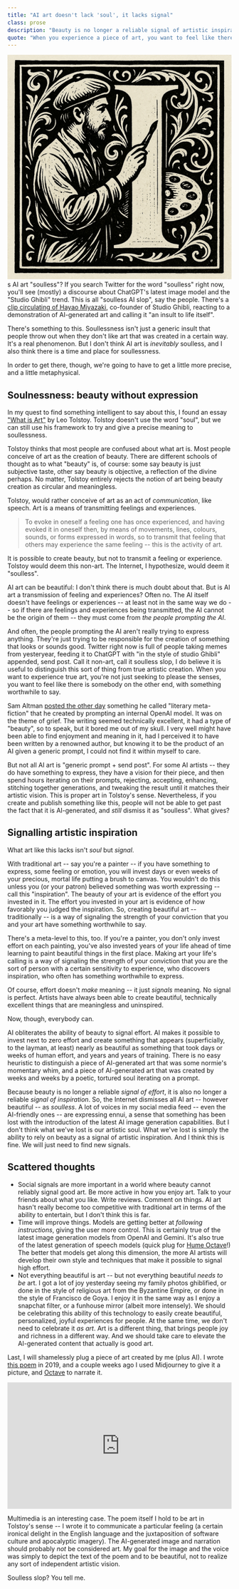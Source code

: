 ```yaml
---
title: "AI art doesn't lack 'soul', it lacks signal"
class: prose
description: "Beauty is no longer a reliable signal of artistic inspiration."
quote: "When you experience a piece of art, you want to feel like there is somebody on the other end, with something worthwhile to say. With AI, that's often missing."
---
```


<img src="../images/dropCapIArtist.png" class="dropCap" alt="I" />s AI art "soulless"? If you search Twitter for the word "soulless" right now, you'll see (mostly) a discourse about ChatGPT's latest image model and the "Studio Ghibli" trend. This is all "soulless AI slop", say the people. There's a [clip circulating of Hayao Miyazaki](https://x.com/DannyDrinksWine/status/1813675038492733784), co-founder of Studio Ghibli, reacting to a demonstration of AI-generated art and calling it "an insult to life itself".

There's something to this. Soullessness isn't just a generic insult that people throw out when they don't like art that was created in a certain way. It's a real phenomenon. But I don't think AI art is *inevitably* soulless, and I also think there is a time and place for soullessness.

In order to get there, though, we're going to have to get a little more precise, and a little metaphysical. 

## Soulnessness: beauty without expression

In my quest to find something intelligent to say about this, I found an essay ["What is Art"](https://www.gutenberg.org/files/64908/64908-h/64908-h.htm) by Leo Tolstoy. Tolstoy doesn't use the word "soul", but we can still use his framework to try and give a precise meaning to soullessness.

Tolstoy thinks that most people are confused about what art is. Most people conceive of art as the creation of beauty. There are different schools of thought as to what "beauty" is, of course: some say beauty is just subjective taste, other say beauty is objective, a reflection of the divine perhaps. No matter, Tolstoy entirely rejects the notion of art being beauty creation as circular and meaningless.

Tolstoy, would rather conceive of art as an act of *communication*, like speech. Art is a means of transmitting feelings and experiences.

> To evoke in oneself a feeling one has once experienced, and having evoked it in oneself then, by means of movements, lines, colours, sounds, or forms expressed in words, so to transmit that feeling that others may experience the same feeling -- this is the activity of art.

It is possible to create beauty, but not to transmit a feeling or experience. Tolstoy would deem this non-art. The Internet, I hypothesize, would deem it "soulless".

AI art can be beautiful: I don't think there is much doubt about that. But is AI art a transmission of feeling and experiences? Often no. The AI itself doesn't have feelings or experiences -- at least not in the same way we do -- so if there are feelings and experiences being transmitted, the AI cannot be the origin of them -- they must come from *the people prompting the AI*. 

And often, the people prompting the AI aren't really trying to express anything. They're just trying to be responsible for the creation of something that looks or sounds good. Twitter right now is full of people taking memes from yesteryear, feeding it to ChatGPT with "in the style of studio Ghibli" appended, send post. Call it non-art, call it soulless slop, I do believe it is useful to distinguish this sort of thing from true artistic creation. When you want to experience true art, you're not just seeking to please the senses, you want to feel like there is somebody on the other end, with something worthwhile to say.

Sam Altman [posted the other day](https://x.com/sama/status/1899535387435086115) something he called "literary meta-fiction" that he created by prompting an internal OpenAI model. It was on the theme of grief. The writing seemed technically excellent, it had a type of "beauty", so to speak, but it bored me out of my skull. I very well might have been able to find enjoyment and meaning in it, had I perceived it to have been written by a renowned author, but knowing it to be the product of an AI given a generic prompt, I could not find it within myself to care.

But not all AI art is "generic prompt + send post". For some AI artists -- they do have something to express, they have a vision for their piece, and then spend hours iterating on their prompts, rejecting, accepting, enhancing, stitching together generations, and tweaking the result until it matches their artistic vision. This is proper art in Tolstoy's sense. Nevertheless, if you create and publish something like this, people will not be able to get past the fact that it is AI-generated, and *still* dismiss it as "soulless". What gives?

## Signalling artistic inspiration

What art like this lacks isn't *soul* but *signal*.

With traditional art -- say you're a painter -- if you have something to express, some feeling or emotion, you will invest days or even weeks of your precious, mortal life putting a brush to canvas. You wouldn't do this unless you (or your patron) believed something was worth expressing -- call this "inspiration". The beauty of your art is evidence of the effort you invested in it. The effort you invested in your art is evidence of how favorably you judged the inspiration. So, creating beautiful art -- traditionally -- is a way of signaling the strength of your conviction that you and your art have something worthwhile to say.

There's a meta-level to this, too. If you're a painter, you don't only invest effort on each painting, you've also invested years of your life ahead of time learning to paint beautiful things in the first place. Making art your life's calling is a way of signaling the strength of your conviction that you are the sort of person with a certain sensitivity to experience, who discovers inspiration, who often has something worthwhile to express.

Of course, effort doesn't *make* meaning -- it just *signals* meaning. No signal is perfect. Artists have always been able to create beautiful, technically excellent things that are meaningless and uninspired.

Now, though, everybody can.

AI obliterates the ability of beauty to signal effort. AI makes it possible to invest next to zero effort and create something that appears (superficially, to the layman, at least) nearly as beautiful as something that took days or weeks of human effort, and years and years of training. There is no easy heuristic to distinguish a piece of AI-generated art that was some normie's momentary whim, and a piece of AI-generated art that was created by weeks and weeks by a poetic, tortured soul iterating on a prompt.

Because beauty is no longer a reliable *signal of effort*, it is also no longer a reliable *signal of inspiration*. So, the Internet dismisses all AI art -- however beautiful -- as *soulless*. A lot of voices in my social media feed -- even the AI-friendly ones -- are expressing ennui, a sense that something has been lost with the introduction of the latest AI image generation capabilities. But I don't think what we've lost is our artistic soul. What we've lost is simply the ability to rely on beauty as a signal of artistic inspiration. And I think this is fine. We will just need to find new signals.

## Scattered thoughts

  * Social signals are more important in a world where beauty cannot reliably signal good art. Be more active in how you enjoy art. Talk to your friends about what you like. Write reviews. Comment on things. AI art hasn't really become too competitive with traditional art in terms of the ability to entertain, but I don't think this is far.
  * Time will improve things. Models are getting better at *following instructions*, giving the user more control. This is certainly true of the latest image generation models from OpenAI and Gemini. It's also true of the latest generation of speech models (quick plug for [Hume Octave](https://www.hume.ai/text-to-speech)!) The better that models get along this dimension, the more AI artists will develop their own style and techniques that make it possible to signal high effort.
  * Not everything beautiful is art -- but not everything beautiful *needs to be* art. I got a lot of joy yesterday seeing my family photos ghiblified, or done in the style of religious art from the Byzantine Empire, or done in the style of Francisco de Goya. I enjoy it in the same way as I enjoy a snapchat filter, or a funhouse mirror (albeit more intensely). We should be celebrating this ability of this technology to easily create beautiful, personalized, joyful experiences for people. At the same time, we don't need to celebrate it *as art*. Art is a different thing, that brings people joy and richness in a different way. And we should take care to elevate the AI-generated content that actually is good art.

Last, I will shamelessly plug a piece of art created by me (plus AI). I wrote [this poem](https://twitchard.github.io/posts/2019-05-29-not-a-real-engineer.html) in 2019, and a couple weeks ago I used Midjourney to give it a picture, and [Octave](https://www.hume.ai/text-to-speech) to narrate it.

<div style="padding:56.25% 0 0 0;position:relative;"><iframe src="https://player.vimeo.com/video/1065105447?badge=0&amp;autopause=0&amp;player_id=0&amp;app_id=58479" frameborder="0" allow="autoplay; fullscreen; picture-in-picture; clipboard-write; encrypted-media" style="position:absolute;top:0;left:0;width:100%;height:100%;" title="not a real engineer"></iframe></div><script src="https://player.vimeo.com/api/player.js"></script>

Multimedia is an interesting case. The poem itself I hold to be art in Tolstoy's sense -- I wrote it to communicate a particular feeling (a certain ironical delight in the English language and the juxtaposition of software culture and apocalyptic imagery). The AI-generated image and narration should probably *not* be considered art. My goal for the image and the voice was simply to depict the text of the poem and to be beautiful, not to realize any sort of independent artistic vision.

Soulless slop? You tell me.
